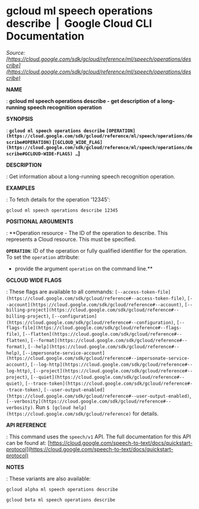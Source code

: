 # gcloud ml speech operations describe  |  Google Cloud CLI Documentation

*Source: [https://cloud.google.com/sdk/gcloud/reference/ml/speech/operations/describe](https://cloud.google.com/sdk/gcloud/reference/ml/speech/operations/describe)*

**NAME**

: **gcloud ml speech operations describe - get description of a long-running speech recognition operation**

**SYNOPSIS**

: **`gcloud ml speech operations describe` `[OPERATION](https://cloud.google.com/sdk/gcloud/reference/ml/speech/operations/describe#OPERATION)` [`[GCLOUD_WIDE_FLAG](https://cloud.google.com/sdk/gcloud/reference/ml/speech/operations/describe#GCLOUD-WIDE-FLAGS) …`]**

**DESCRIPTION**

: Get information about a long-running speech recognition operation.

**EXAMPLES**

: To fetch details for the operation '12345':

```
gcloud ml speech operations describe 12345
```

**POSITIONAL ARGUMENTS**

: **Operation resource - The ID of the operation to describe. This represents a
Cloud resource.
This must be specified.

**`OPERATION`**:
ID of the operation or fully qualified identifier for the operation.
To set the `operation` attribute:

- provide the argument `operation` on the command line.**

**GCLOUD WIDE FLAGS**

: These flags are available to all commands: `[--access-token-file](https://cloud.google.com/sdk/gcloud/reference#--access-token-file)`,
`[--account](https://cloud.google.com/sdk/gcloud/reference#--account)`, `[--billing-project](https://cloud.google.com/sdk/gcloud/reference#--billing-project)`,
`[--configuration](https://cloud.google.com/sdk/gcloud/reference#--configuration)`,
`[--flags-file](https://cloud.google.com/sdk/gcloud/reference#--flags-file)`,
`[--flatten](https://cloud.google.com/sdk/gcloud/reference#--flatten)`, `[--format](https://cloud.google.com/sdk/gcloud/reference#--format)`, `[--help](https://cloud.google.com/sdk/gcloud/reference#--help)`, `[--impersonate-service-account](https://cloud.google.com/sdk/gcloud/reference#--impersonate-service-account)`,
`[--log-http](https://cloud.google.com/sdk/gcloud/reference#--log-http)`,
`[--project](https://cloud.google.com/sdk/gcloud/reference#--project)`, `[--quiet](https://cloud.google.com/sdk/gcloud/reference#--quiet)`, `[--trace-token](https://cloud.google.com/sdk/gcloud/reference#--trace-token)`, `[--user-output-enabled](https://cloud.google.com/sdk/gcloud/reference#--user-output-enabled)`,
`[--verbosity](https://cloud.google.com/sdk/gcloud/reference#--verbosity)`.
Run `$ [gcloud help](https://cloud.google.com/sdk/gcloud/reference)` for details.

**API REFERENCE**

: This command uses the `speech/v1` API. The full documentation for
this API can be found at: [https://cloud.google.com/speech-to-text/docs/quickstart-protocol](https://cloud.google.com/speech-to-text/docs/quickstart-protocol)

**NOTES**

: These variants are also available:

```
gcloud alpha ml speech operations describe
```

```
gcloud beta ml speech operations describe
```